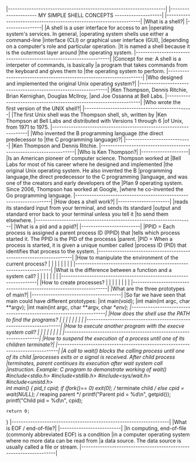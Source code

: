 |-------------------------------------------------------------------|
|--------------------- MY SIMPLE SHELL CONCEPTS --------------------|
|-------------------------------------------------------------------|
|What is a shell?|
|----------------|
|A shell is a user interface for access to an
|operating system's services. In general,
|operating system shells use either a command-line
|interface (CLI) or graphical user interface (GUI),
|depending on a computer's role and particular operation.
|It is named a shell because it is the outermost layer around
|the operating system.
|-------------------------------------------------------------------|
|Concept for me: A shell is a interpeter of commands, is basically
|a program that takes commands from the keyboard and gives them to 
|the operating system to perform.
|-------------------------------------------------------------------|
|Who designed and implemented the original Unix operating system?|
|----------------------------------------------------------------|
|Ken Thompson, Dennis Ritchie, Brian Kernighan, Douglas McIlroy, 
|and Joe Ossanna at Bell Labs.
|-------------------------------------------------------------------|
|Who wrote the first version of the UNIX shell?|
|----------------------------------------------|
|The first Unix shell was the Thompson shell, sh, written by 
|Ken Thompson at Bell Labs and distributed with Versions 1 through 6
|of Unix, from 1971 to 1975.
|-------------------------------------------------------------------|
|Who invented the B programming language (the direct predecessor to
|the C programming language)?|
|----------------------------|
|Ken Thompson and Dennis Ritchie.
|-------------------------------------------------------------------|
|Who is Ken Thompson?|
|--------------------|
|Is an American pioneer of computer science. Thompson worked at 
|Bell Labs for most of his career where he designed and implemented
|the original Unix operating system. He also invented the B 
|programming language,the direct predecessor to the C programming 
|language, and was one of the creators and early developers of the 
|Plan 9 operating system. Since 2006, Thompson has worked at Google,
|where he co-invented the Go programming language.
|-------------------------------------------------------------------|
|How does a shell work?|
|----------------------|
|reads its standard input from your terminal, and sends its standard
|output and standard error back to your terminal unless you tell it
|to send them elsewhere.
|-------------------------------------------------------------------|
|What is a pid and a ppid?|
|-------------------------|
|PPID = Each process is assigned a parent process ID (PPID) that 
|tells which process started it. The PPID is the PID of the processs
|parent.
|PID = When a process is started, it is given a unique number called
|process ID (PID) that identifies that process to the system.
|-------------------------------------------------------------------|
|How to manipulate the environment of the current process?
|
|
|
|
|
|
|
|
|-------------------------------------------------------------------|
|What is the difference between a function and a system call?
|
|
|
|
|
|
|
|-------------------------------------------------------------------|
|How to create processes?
|
|
|
|
|
|
|
|
|-------------------------------------------------------------------|
|What are the three prototypes of main?|
|--------------------------------------|
|So far we have seen that main could have different prototypes:
|int main(void);
|int main(int argc, char **argv);
|int main(int argc, char **argv, char **env);
|-------------------------------------------------------------------|
|How does the shell use the PATH to find the programs?
|
|
|
|
|
|
|
|
|-------------------------------------------------------------------|
|How to execute another program with the execve system call?
|
|
|
|
|
|
|
|
|-------------------------------------------------------------------|
|How to suspend the execution of a process until one of its children terminate?|
|------------------------------------------------------------------------------|
|A call to wait() blocks the calling process until one of its child
|processes exits or a signal is received. After child process 
|terminates, parent continues its execution after wait system call
|instruction.
Example:
C program to demonstrate working of wait() 
#include<stdio.h> 
#include<stdlib.h> 
#include<sys/wait.h> 
#include<unistd.h>  
int main() 
{ 
    pid_t cpid; 
    if (fork()== 0) 
        exit(0);           /* terminate child */
    else
        cpid = wait(NULL); /* reaping parent */
    printf("Parent pid = %d\n", getpid()); 
    printf("Child pid = %d\n", cpid); 
  
    return 0; 
} 
|-------------------------------------------------------------------|
|What is EOF / end-of-file?|
|--------------------------|
|In computing, end-of-file (commonly abbreviated EOF) is a condition
|in a computer operating system where no more data can be read from 
|a data source. The data source is usually called a file or stream.
|-------------------------------------------------------------------|
